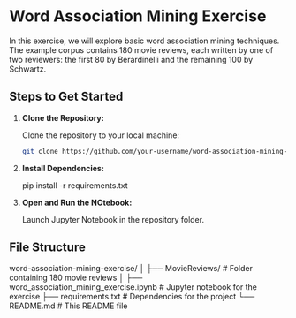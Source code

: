 # Word Association Mining Exercise

In this exercise, we will explore basic word association mining techniques. The example corpus contains 180 movie reviews, each written by one of two reviewers: the first 80 by Berardinelli and the remaining 100 by Schwartz.

## Steps to Get Started

1. **Clone the Repository:**
   
   Clone the repository to your local machine:

   ```bash
   git clone https://github.com/your-username/word-association-mining-exercise.git

2. **Install Dependencies:**
   
    pip install -r requirements.txt

3. **Open and Run the NOtebook:**

    Launch Jupyter Notebook in the repository folder.

## File Structure

word-association-mining-exercise/
│
├── MovieReviews/               # Folder containing 180 movie reviews
│
├── word_association_mining_exercise.ipynb  # Jupyter notebook for the exercise
├── requirements.txt            # Dependencies for the project
└── README.md                   # This README file
